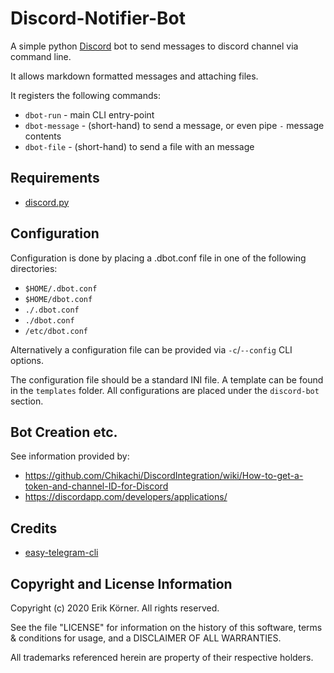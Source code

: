 Discord-Notifier-Bot
====================

A simple python [Discord](https://discordapp.com/) bot to send messages to discord channel via command line.

It allows markdown formatted messages and attaching files.

It registers the following commands:

- `dbot-run` - main CLI entry-point
- `dbot-message` - (short-hand) to send a message, or even pipe `-` message contents
- `dbot-file` - (short-hand) to send a file with an message

## Requirements

- [discord.py](https://github.com/Rapptz/discord.py)

## Configuration

Configuration is done by placing a .dbot.conf file in one of the following directories:

   * `$HOME/.dbot.conf`
   * `$HOME/dbot.conf`
   * `./.dbot.conf`
   * `./dbot.conf`
   * `/etc/dbot.conf`

Alternatively a configuration file can be provided via `-c`/`--config` CLI options.

The configuration file should be a standard INI file. A template can be found in the `templates` folder. All configurations are placed under the `discord-bot` section.

## Bot Creation etc.

See information provided by:

- https://github.com/Chikachi/DiscordIntegration/wiki/How-to-get-a-token-and-channel-ID-for-Discord
- https://discordapp.com/developers/applications/

## Credits

* [easy-telegram-cli](https://github.com/JaBorst/easy-telegram-cli)

## Copyright and License Information

Copyright (c) 2020 Erik Körner.  All rights reserved.

See the file "LICENSE" for information on the history of this software, terms &
conditions for usage, and a DISCLAIMER OF ALL WARRANTIES.

All trademarks referenced herein are property of their respective holders.
